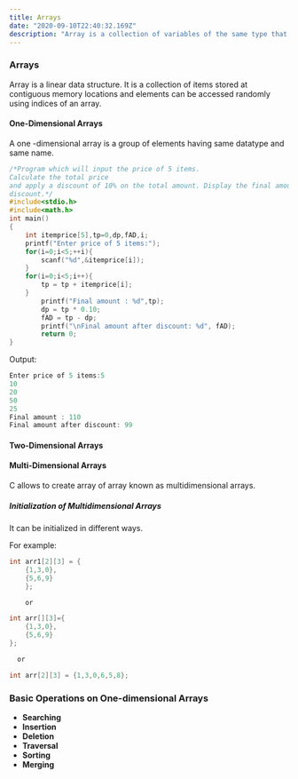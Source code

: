 ```yaml
---
title: Arrays
date: "2020-09-10T22:40:32.169Z"
description: "Array is a collection of variables of the same type that are referenced by a common name."
---
```


### Arrays

Array is a linear data structure. It is a collection of items stored at contiguous memory locations and elements can be accessed randomly using indices of an array.

#### One-Dimensional Arrays

A one -dimensional array is a group of elements having same datatype and same name.

```c
/*Program which will input the price of 5 items.
Calculate the total price
and apply a discount of 10% on the total amount. Display the final amount and amount after
discount.*/
#include<stdio.h>
#include<math.h>
int main()
{
    int itemprice[5],tp=0,dp,fAD,i;
    printf("Enter price of 5 items:");
    for(i=0;i<5;++i){
    	scanf("%d",&itemprice[i]);
	}
	for(i=0;i<5;i++){
		tp = tp + itemprice[i];
	}
		printf("Final amount : %d",tp);
		dp = tp * 0.10;
		fAD = tp - dp;
		printf("\nFinal amount after discount: %d", fAD);
		return 0;
}
```

Output:

```c
Enter price of 5 items:5
10
20
50
25
Final amount : 110
Final amount after discount: 99
```

#### Two-Dimensional Arrays

#### Multi-Dimensional Arrays

C allows to create array of array known as multidimensional arrays.

##### Initialization of Multidimensional Arrays

It can be initialized in different ways.

For example:

```c
int arr1[2][3] = {
	{1,3,0},
	{5,6,9}
	};

	or

int arr[][3]={
	{1,3,0},
	{5,6,9}
};

  or

int arr[2][3] = {1,3,0,6,5,8};

```

### Basic Operations on One-dimensional Arrays

- **Searching**
- **Insertion**
- **Deletion**
- **Traversal**
- **Sorting**
- **Merging**
